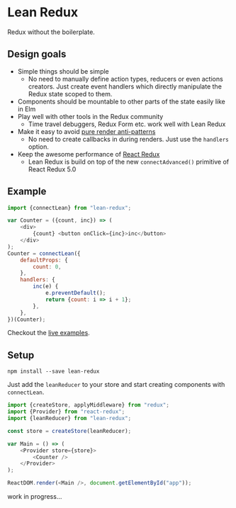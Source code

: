 
# Lean Redux

Redux without the boilerplate.

## Design goals

- Simple things should be simple
  - No need to manually define action types, reducers or even actions creators.
  Just create event handlers which directly manipulate the Redux state scoped
  to them.
- Components should be mountable to other parts of the state easily like in Elm
- Play well with other tools in the Redux community
  - Time travel debuggers, Redux Form etc. work well with Lean Redux
- Make it easy to avoid [pure render anti-patterns](https://medium.com/@esamatti/react-js-pure-render-performance-anti-pattern-fb88c101332f#.5idpdujva)
  - No need to create callbacks in during renders. Just use the `handlers` option.
- Keep the awesome performance of [React Redux](https://github.com/reactjs/react-redux)
  - Lean Redux is build on top of the new `connectAdvanced()` primitive of React Redux 5.0


## Example

```js
import {connectLean} from "lean-redux";

var Counter = ({count, inc}) => (
    <div>
        {count} <button onClick={inc}>inc</button>
    </div>
);
Counter = connectLean({
    defaultProps: {
        count: 0,
    },
    handlers: {
        inc(e) {
            e.preventDefault();
            return {count: i => i + 1};
        },
    },
})(Counter);
```

Checkout the [live examples](https://epeli.github.io/lean-redux/examples/).

## Setup

    npm install --save lean-redux

Just add the `leanReducer` to your store and start creating components with
`connectLean`.

```js
import {createStore, applyMiddleware} from "redux";
import {Provider} from "react-redux";
import {leanReducer} from "lean-redux";

const store = createStore(leanReducer);

var Main = () => (
    <Provider store={store}>
        <Counter />
    </Provider>
);

ReactDOM.render(<Main />, document.getElementById("app"));
```


work in progress...
